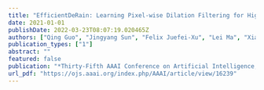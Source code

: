 ```yaml
---
title: "EfficientDeRain: Learning Pixel-wise Dilation Filtering for High-Efficiency Single-Image Deraining"
date: 2021-01-01
publishDate: 2022-03-23T08:07:19.020465Z
authors: ["Qing Guo", "Jingyang Sun", "Felix Juefei-Xu", "Lei Ma", "Xiaofei Xie", "Wei Feng", "Yang Liu", "Jianjun Zhao"]
publication_types: ["1"]
abstract: ""
featured: false
publication: "*Thirty-Fifth AAAI Conference on Artificial Intelligence, AAAI 2021, Thirty-Third Conference on Innovative Applications of Artificial Intelligence, IAAI 2021, The Eleventh Symposium on Educational Advances in Artificial Intelligence, EAAI 2021, Virtual Event, February 2-9, 2021*"
url_pdf: "https://ojs.aaai.org/index.php/AAAI/article/view/16239"
---
```


